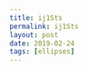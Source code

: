 ```yaml
---
title: ij1Sts
permalink: ij1Sts
layout: post
date: 2019-02-24
tags: [ellipses]
---
```


```latex% $\IdRem{a}{b}$ \qquad $\IdRem[-]{x}{y}$
```
